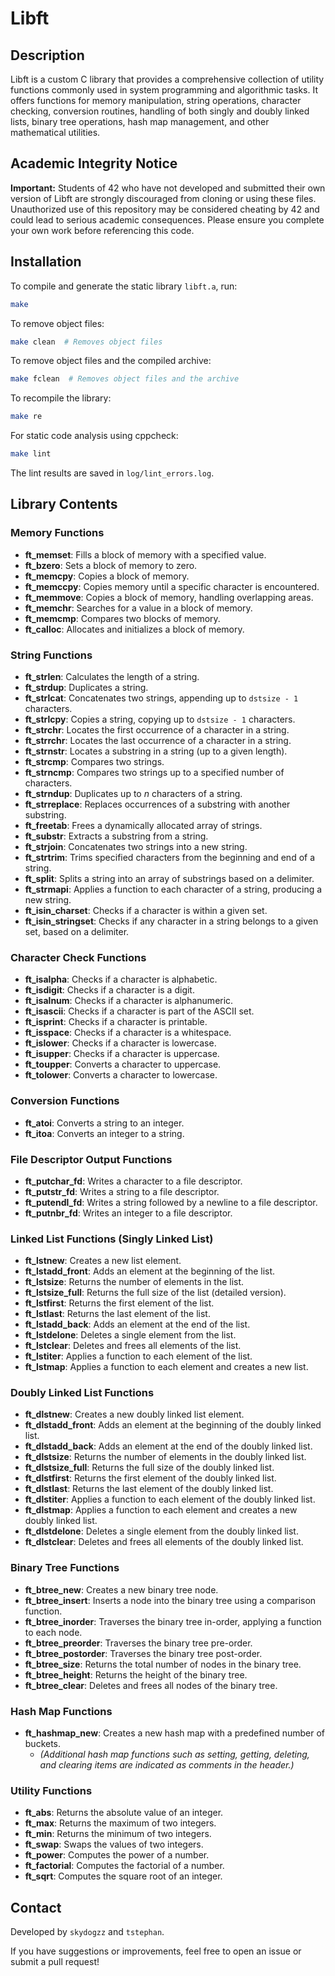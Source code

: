 # Libft

## Description
Libft is a custom C library that provides a comprehensive collection of utility functions commonly used in system programming and algorithmic tasks. It offers functions for memory manipulation, string operations, character checking, conversion routines, handling of both singly and doubly linked lists, binary tree operations, hash map management, and other mathematical utilities.

## Academic Integrity Notice
**Important:** Students of 42 who have not developed and submitted their own version of Libft are strongly discouraged from cloning or using these files. Unauthorized use of this repository may be considered cheating by 42 and could lead to serious academic consequences. Please ensure you complete your own work before referencing this code.

## Installation
To compile and generate the static library `libft.a`, run:
```sh
make
```

To remove object files:
```sh
make clean  # Removes object files
```

To remove object files and the compiled archive:
```sh
make fclean  # Removes object files and the archive
```

To recompile the library:
```sh
make re
```

For static code analysis using cppcheck:
```sh
make lint
```
The lint results are saved in `log/lint_errors.log`.

## Library Contents

### Memory Functions
- **ft_memset**: Fills a block of memory with a specified value.
- **ft_bzero**: Sets a block of memory to zero.
- **ft_memcpy**: Copies a block of memory.
- **ft_memccpy**: Copies memory until a specific character is encountered.
- **ft_memmove**: Copies a block of memory, handling overlapping areas.
- **ft_memchr**: Searches for a value in a block of memory.
- **ft_memcmp**: Compares two blocks of memory.
- **ft_calloc**: Allocates and initializes a block of memory.

### String Functions
- **ft_strlen**: Calculates the length of a string.
- **ft_strdup**: Duplicates a string.
- **ft_strlcat**: Concatenates two strings, appending up to `dstsize - 1` characters.
- **ft_strlcpy**: Copies a string, copying up to `dstsize - 1` characters.
- **ft_strchr**: Locates the first occurrence of a character in a string.
- **ft_strrchr**: Locates the last occurrence of a character in a string.
- **ft_strnstr**: Locates a substring in a string (up to a given length).
- **ft_strcmp**: Compares two strings.
- **ft_strncmp**: Compares two strings up to a specified number of characters.
- **ft_strndup**: Duplicates up to *n* characters of a string.
- **ft_strreplace**: Replaces occurrences of a substring with another substring.
- **ft_freetab**: Frees a dynamically allocated array of strings.
- **ft_substr**: Extracts a substring from a string.
- **ft_strjoin**: Concatenates two strings into a new string.
- **ft_strtrim**: Trims specified characters from the beginning and end of a string.
- **ft_split**: Splits a string into an array of substrings based on a delimiter.
- **ft_strmapi**: Applies a function to each character of a string, producing a new string.
- **ft_isin_charset**: Checks if a character is within a given set.
- **ft_isin_stringset**: Checks if any character in a string belongs to a given set, based on a delimiter.

### Character Check Functions
- **ft_isalpha**: Checks if a character is alphabetic.
- **ft_isdigit**: Checks if a character is a digit.
- **ft_isalnum**: Checks if a character is alphanumeric.
- **ft_isascii**: Checks if a character is part of the ASCII set.
- **ft_isprint**: Checks if a character is printable.
- **ft_isspace**: Checks if a character is a whitespace.
- **ft_islower**: Checks if a character is lowercase.
- **ft_isupper**: Checks if a character is uppercase.
- **ft_toupper**: Converts a character to uppercase.
- **ft_tolower**: Converts a character to lowercase.

### Conversion Functions
- **ft_atoi**: Converts a string to an integer.
- **ft_itoa**: Converts an integer to a string.

### File Descriptor Output Functions
- **ft_putchar_fd**: Writes a character to a file descriptor.
- **ft_putstr_fd**: Writes a string to a file descriptor.
- **ft_putendl_fd**: Writes a string followed by a newline to a file descriptor.
- **ft_putnbr_fd**: Writes an integer to a file descriptor.

### Linked List Functions (Singly Linked List)
- **ft_lstnew**: Creates a new list element.
- **ft_lstadd_front**: Adds an element at the beginning of the list.
- **ft_lstsize**: Returns the number of elements in the list.
- **ft_lstsize_full**: Returns the full size of the list (detailed version).
- **ft_lstfirst**: Returns the first element of the list.
- **ft_lstlast**: Returns the last element of the list.
- **ft_lstadd_back**: Adds an element at the end of the list.
- **ft_lstdelone**: Deletes a single element from the list.
- **ft_lstclear**: Deletes and frees all elements of the list.
- **ft_lstiter**: Applies a function to each element of the list.
- **ft_lstmap**: Applies a function to each element and creates a new list.

### Doubly Linked List Functions
- **ft_dlstnew**: Creates a new doubly linked list element.
- **ft_dlstadd_front**: Adds an element at the beginning of the doubly linked list.
- **ft_dlstadd_back**: Adds an element at the end of the doubly linked list.
- **ft_dlstsize**: Returns the number of elements in the doubly linked list.
- **ft_dlstsize_full**: Returns the full size of the doubly linked list.
- **ft_dlstfirst**: Returns the first element of the doubly linked list.
- **ft_dlstlast**: Returns the last element of the doubly linked list.
- **ft_dlstiter**: Applies a function to each element of the doubly linked list.
- **ft_dlstmap**: Applies a function to each element and creates a new doubly linked list.
- **ft_dlstdelone**: Deletes a single element from the doubly linked list.
- **ft_dlstclear**: Deletes and frees all elements of the doubly linked list.

### Binary Tree Functions
- **ft_btree_new**: Creates a new binary tree node.
- **ft_btree_insert**: Inserts a node into the binary tree using a comparison function.
- **ft_btree_inorder**: Traverses the binary tree in-order, applying a function to each node.
- **ft_btree_preorder**: Traverses the binary tree pre-order.
- **ft_btree_postorder**: Traverses the binary tree post-order.
- **ft_btree_size**: Returns the total number of nodes in the binary tree.
- **ft_btree_height**: Returns the height of the binary tree.
- **ft_btree_clear**: Deletes and frees all nodes of the binary tree.

### Hash Map Functions
- **ft_hashmap_new**: Creates a new hash map with a predefined number of buckets.
  - *(Additional hash map functions such as setting, getting, deleting, and clearing items are indicated as comments in the header.)*

### Utility Functions
- **ft_abs**: Returns the absolute value of an integer.
- **ft_max**: Returns the maximum of two integers.
- **ft_min**: Returns the minimum of two integers.
- **ft_swap**: Swaps the values of two integers.
- **ft_power**: Computes the power of a number.
- **ft_factorial**: Computes the factorial of a number.
- **ft_sqrt**: Computes the square root of an integer.

## Contact
Developed by `skydogzz` and `tstephan`.

If you have suggestions or improvements, feel free to open an issue or submit a pull request!
